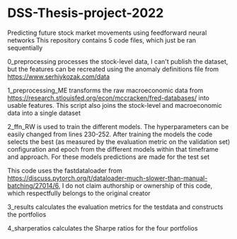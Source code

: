 # DSS-Thesis-project-2022
Predicting future stock market movements using feedforward neural networks
This repository contains 5 code files, which just be ran sequentially

0_preprocessing processes the stock-level data, I can't publish the dataset, but the features can be recreated using the anomaly definitions file from https://www.serhiykozak.com/data

1_preprocessing_ME transforms the raw macroeconomic data from https://research.stlouisfed.org/econ/mccracken/fred-databases/ into usable features. This script also joins the stock-level and macroeconomic data into a single dataset

2_ffn_RW is used to train the different models. The hyperparameters can be easily changed from lines 230-252. After training the models the code selects the best (as measured by the evaluation metric on the validation set) configuration and epoch from the different models within that timeframe and approach. For these models predictions are made for the test set

This code uses the fastdataloader from https://discuss.pytorch.org/t/dataloader-much-slower-than-manual-batching/27014/6, I do not claim authorship or ownership of this code, which respectfully belongs to the original creator

3_results calculates the evaluation metrics for the testdata and constructs the portfolios

4_sharperatios calculates the Sharpe ratios for the four portfolios
